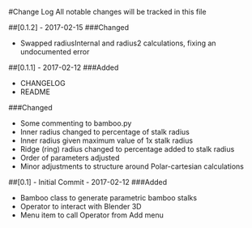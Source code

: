 #Change Log
All notable changes will be tracked in this file

##[0.1.2] - 2017-02-15
###Changed
- Swapped radiusInternal and radius2 calculations, fixing an undocumented error

##[0.1.1] - 2017-02-12
###Added
- CHANGELOG
- README

###Changed
- Some commenting to bamboo.py
- Inner radius changed to percentage of stalk radius
- Inner radius given maximum value of 1x stalk radius
- Ridge (ring) radius changed to percentage added to stalk radius
- Order of parameters adjusted
- Minor adjustments to structure around Polar-cartesian calculations

##[0.1] - Initial Commit - 2017-02-12
###Added
- Bamboo class to generate parametric bamboo stalks
- Operator to interact with Blender 3D
- Menu item to call Operator from Add menu

